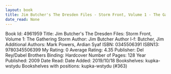 ```yaml
---
layout: book
title: Jim Butcher's The Dresden Files - Storm Front, Volume 1 - The Gathering Storm
date_read: None
---
```


Book Id: 4961959
Title: Jim Butcher's The Dresden Files: Storm Front, Volume 1: The Gathering Storm
Author: Jim Butcher
Author l-f: Butcher, Jim
Additional Authors: Mark Powers, Ardian Syaf
ISBN: 0345506391
ISBN13: 9780345506399
My Rating: 0
Average Rating: 4.35
Publisher: Del Rey/Dabel Brothers
Binding: Hardcover
Number of Pages: 128
Year Published: 2009
Date Read: 
Date Added: 2019/10/18
Bookshelves: kupka-wstydu
Bookshelves with positions: kupka-wstydu (#363)

